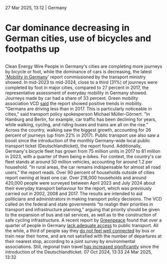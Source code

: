27 Mar 2025, 13:12
| 
Germany
# Car dominance decreasing in German cities, use of bicycles and footpaths up
## 
Clean Energy Wire
People in Germany's cities are completing more journeys by bicycle or foot, while the dominance of cars is decreasing, the latest ['Mobility in Germany](https://bmdv.bund.de/SharedDocs/DE/Artikel/G/mobilitaet-in-deutschland.html)' report commissioned by the transport ministry showed. In mid-2023 to mid-2024, close to a third (31%) of journeys were completed by foot in major cities, compared to 27 percent in 2017, the representative assessment of everyday mobility in Germany showed. Journeys made by car had a share of 33 percent.
Green mobility association VCD [said](https://www.vcd.org/service/presse/pressemitteilungen/neue-erhebung-mobilitaet-in-deutschland-zeigt-positiven-trend-mehr-rad-und-oepnv-weniger-auto-vcd-fordert-von-politik-neue-prioritaeten) the report showed positive trends in mobility. "Germans are driving less than in 2017. This is particularly noticeable in cities," said transport policy spokesperson Michael Müller-Görnert. "In Hamburg and Berlin, for example, car traffic has been declining for years, while walking, cycling, and riding buses and trains are all on the rise.”
Across the country, walking saw the biggest growth, accounting for 26 percent of journeys (up from 22% in 2017). Public transport use also saw a boost since the introduction of the monthly Germany-wide local public transport ticket (Deutschlandticket), the report found. Additionally, Germany's bicycle fleet has grown from 75 million units in 2017 to 81 million in 2023, with a quarter of them being e-bikes.
For context, the country's car fleet stands at around 50 million vehicles, accounting for around 1.2 per household. "In rural areas, the car remains indispensable for almost all road users," the report reads. Over 90 percent of households outside of cities report owning at least one car.
Over 218,000 households and around 420,000 people were surveyed between April 2023 and July 2024 about their everyday transport behaviour for the report, which was previously carried out in 2002, 2008 and 2017. The results are intended to aid politicians and administrators in making transport policy decisions.
The VCD called on the federal and state governments "to realign their priorities in transport and infrastructure planning," arguing that priority should be given to the expansion of bus and rail services, as well as to the construction of safe cycling infrastructure.
A recent report by [Greenpeace](https://www.cleanenergywire.org/experts/greenpeace-germany) found that over a quarter of people in Germany [lack adequate access](https://www.cleanenergywire.org/news/quarter-germans-lack-adequate-access-public-transportation-report) to public transport. All the while, a third of people say they [do not feel well connected](https://www.cleanenergywire.org/news/one-three-people-germany-dissatisfied-local-public-transport-survey) by bus or train near their home, and are not satisfied with the number of departures at their nearest stop, according to a joint survey by environmental associations. Still, regional train travel [has increased significantly](https://www.cleanenergywire.org/news/regional-train-travel-increases-nearly-third-introduction-germany-wide-public-transport-ticket) since the introduction of the Deutschlandticket.
07 Oct 2024, 13:33
24 Mar 2025, 13:32